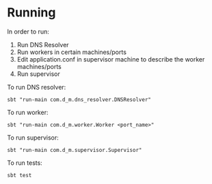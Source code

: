 Running
=======

In order to run:

1. Run DNS Resolver
1. Run workers in certain machines/ports
2. Edit application.conf in supervisor machine to describe the worker machines/ports
3. Run supervisor

To run DNS resolver:

    sbt "run-main com.d_m.dns_resolver.DNSResolver"

To run worker:

    sbt "run-main com.d_m.worker.Worker <port_name>"

To run supervisor:

    sbt "run-main com.d_m.supervisor.Supervisor"

To run tests:

    sbt test



